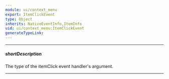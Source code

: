 ```yaml
---
module: ui/context_menu
export: ItemClickEvent
type: Object
inherits: NativeEventInfo,ItemInfo
uid: ui/context_menu:ItemClickEvent
generateTypeLink: 
---
```

---
##### shortDescription
The type of the itemClick event handler's argument.

---
<!-- Description goes here -->